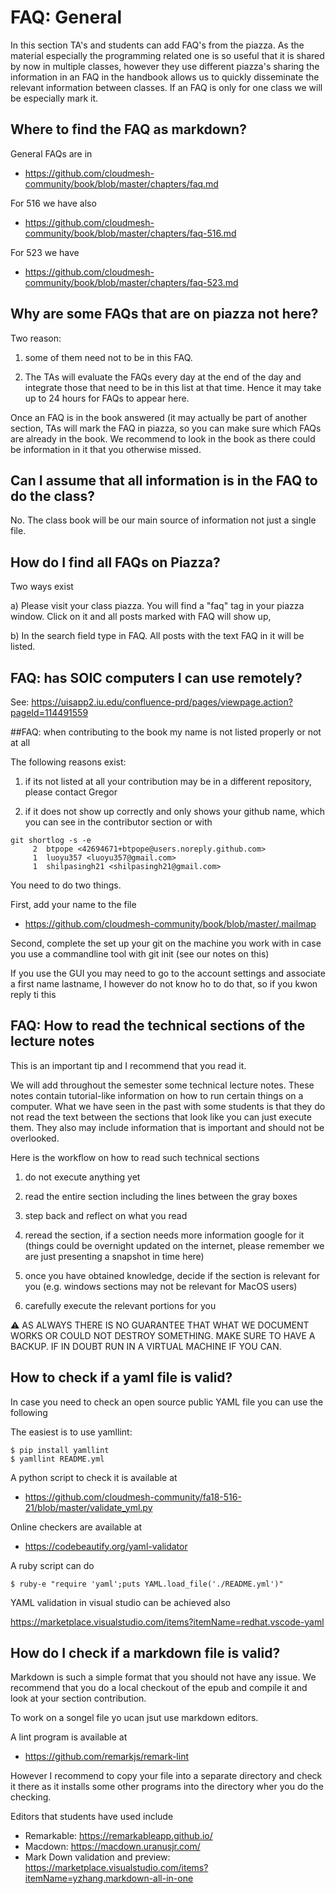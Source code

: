 # FAQ: General

In this section TA's and students can add FAQ's from the piazza. As
the material especially the programming related one is so useful that
it is shared by now in multiple classes, however they use different
piazza's sharing the information in an FAQ in the handbook allows us
to quickly disseminate the relevant information between classes. If an
FAQ is only for one class we will be especially mark it.

## Where to find the FAQ as markdown?

General FAQs are in

* <https://github.com/cloudmesh-community/book/blob/master/chapters/faq.md>

For 516 we have also

* <https://github.com/cloudmesh-community/book/blob/master/chapters/faq-516.md>

For 523 we have

* <https://github.com/cloudmesh-community/book/blob/master/chapters/faq-523.md>


## Why are some FAQs that are on piazza not here?

Two reason:

1. some of them need not to be in this FAQ.

2. The TAs will evaluate the FAQs every day at the end of the day and
   integrate those that need to be in this list at that time. Hence it
   may take up to 24 hours for FAQs to appear here.

Once an FAQ is in the book answered (it may actually be part of
another section, TAs will mark the FAQ in piazza, so you can make sure
which FAQs are already in the book. We recommend to look in the book
as there could be information in it that you otherwise missed.

## Can I assume that all information is in the FAQ to do the class?

No. The class book will be our main source of information not just a
single file.

## How do I find all FAQs on Piazza?

Two ways exist

a) Please visit your class piazza. You will find a "faq" tag in your
piazza window. Click on it and all posts marked with FAQ will show up,

b) In the search field type in FAQ. All posts with the text FAQ in it
will be listed. 

## FAQ: has SOIC computers I can use remotely?

See: <https://uisapp2.iu.edu/confluence-prd/pages/viewpage.action?pageId=114491559>

##FAQ: when contributing to the book my name is not listed properly or not at all

The following reasons exist:

1. if its not listed at all your contribution may be in a different
   repository, please contact Gregor

2. if it does not show up correctly and only shows your github name,
   which you can see in the contributor section or with

 
```
git shortlog -s -e
     2  btpope <42694671+btpope@users.noreply.github.com>
     1  luoyu357 <luoyu357@gmail.com>
     1  shilpasingh21 <shilpasingh21@gmail.com>
```
 
You need to do two things.

First, add your name to the file 

* <https://github.com/cloudmesh-community/book/blob/master/.mailmap>

 

Second, complete the set up your git on the machine you work with in
case you use a commandline tool with git init (see our notes on this)

 

If you use the GUI you may need to go to the account settings and
associate a first name lastname, I however do not know ho to do that,
so if you kwon reply ti this


## FAQ: How to read the technical sections of the lecture notes

This is an important tip and I recommend that you read it.

We will add throughout the semester some technical lecture notes. These
notes contain tutorial-like information on how to run certain things
on a computer. What we have seen in the past with some students is
that they do not read the text between the sections that look like you
can just execute them. They also may include information that is
important and should not be overlooked.

Here is the workflow on how to read such technical sections

1. do not execute anything yet

2. read the entire section including the lines between the gray boxes

3. step back and reflect on what you read

4. reread the section, if a section needs more information google for
   it (things could be overnight updated on the internet, please
   remember we are just presenting a snapshot in time here)

5. once you have obtained knowledge, decide if the section is relevant
   for you (e.g. windows sections may not be relevant for MacOS users)

6. carefully execute the relevant portions for you

:warning: AS ALWAYS THERE IS NO GUARANTEE THAT WHAT WE DOCUMENT WORKS
OR COULD NOT DESTROY SOMETHING. MAKE SURE TO HAVE A BACKUP. IF IN
DOUBT RUN IN A VIRTUAL MACHINE IF YOU CAN.

## How to check if a yaml file is valid?

In case you need to check an open source public YAML file you can use
the following

The easiest is to use yamllint:

```
$ pip install yamllint
$ yamllint README.yml
```

A python script to check it is available at

* <https://github.com/cloudmesh-community/fa18-516-21/blob/master/validate_yml.py>

Online checkers are available at

* <https://codebeautify.org/yaml-validator>

A ruby script can do

```
$ ruby-e "require 'yaml';puts YAML.load_file('./README.yml')"
```

YAML validation in visual studio can be achieved also

  <https://marketplace.visualstudio.com/items?itemName=redhat.vscode-yaml>

## How do I check if a markdown file is valid?

Markdown is such a simple format that you should not have any
issue. We recommend that you do a local checkout of the epub and
compile it and look at your section contribution.

To work on a songel file yo ucan jsut use markdown editors.

A lint program is available at

* <https://github.com/remarkjs/remark-lint>

However I recommend to copy your file into a separate directory and
check it there as it installs some other programs into the directory
wher you do the checking.

Editors that students have used include

* Remarkable: <https://remarkableapp.github.io/>
* Macdown: <https://macdown.uranusjr.com/>
* Mark Down validation and preview:  <https://marketplace.visualstudio.com/items?itemName=yzhang.markdown-all-in-one>
